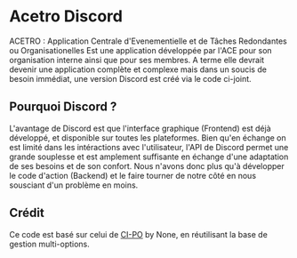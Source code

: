 # Acetro Discord
ACETRO : Application Centrale d'Evenementielle et de Tâches Redondantes ou Organisationelles 
Est une application développée par l'ACE pour son organisation interne ainsi que pour ses membres. A terme elle devrait devenir une application complète et complexe mais dans un soucis de besoin immédiat, une version Discord est créé via le code ci-joint.

## Pourquoi Discord ?
L'avantage de Discord est que l'interface graphique (Frontend) est déjà développé, et disponible sur toutes les plateformes. Bien qu'en échange on est limité dans les intéractions avec l'utilisateur, l'API de Discord permet une grande souplesse et est amplement suffisante en échange d'une adaptation de ses besoins et de son confort.
Nous n'avons donc plus qu'à développer le code d'action (Backend) et le faire tourner de notre côté en nous sousciant d'un problème en moins.

## Crédit
Ce code est basé sur celui de [CI-PO](https://github.com/Cerkinfo/CI-PO) by None, en réutilisant la base de gestion multi-options.